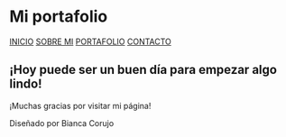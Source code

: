 <!DOCTYPE html>
<html lang="es">
<head>
    <meta charset="UTF-8" />
    <title>Mi portafolio</title>
    <link rel="stylesheet" href="estilo portafolio.css.css">
</head>
<body>
  <div id="main-container" class="contenedor">
    <h1 id="titulo-principal">Mi portafolio</h1>
    <p class="links">
      <a href="proyecto1.html">INICIO</a>
      <a href="proyecto2.html">SOBRE MI</a>
      <a href="proyecto3.html">PORTAFOLIO</a>
      <a href="proyecto4.html">CONTACTO</a>
    </p>
    <h2>¡Hoy puede ser un buen día para empezar algo lindo!</h2>
    <p>¡Muchas gracias por visitar mi página!</p>
    <p class="firma">Diseñado por Bianca Corujo</p>
  </div>
</body>
